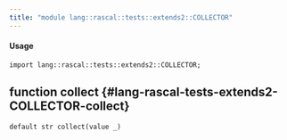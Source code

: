 ```yaml
---
title: "module lang::rascal::tests::extends2::COLLECTOR"
---
```


#### Usage

`import lang::rascal::tests::extends2::COLLECTOR;`


## function collect {#lang-rascal-tests-extends2-COLLECTOR-collect}

```rascal
default str collect(value _)

```

